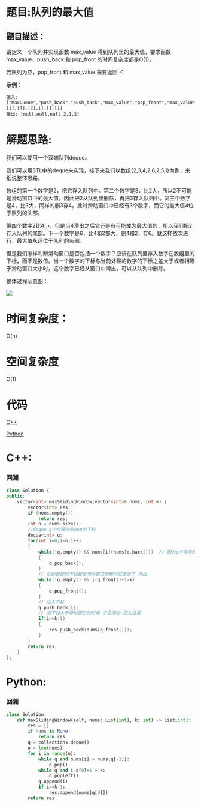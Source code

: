 # 题目:队列的最大值

## 题目描述：
请定义一个队列并实现函数 max_value 得到队列里的最大值，要求函数max_value、push_back 和 pop_front 的时间复杂度都是O(1)。

若队列为空，pop_front 和 max_value 需要返回 -1
  
  **示例：**
  ```
输入: 
["MaxQueue","push_back","push_back","max_value","pop_front","max_value"]
[[],[1],[2],[],[],[]]
输出: [null,null,null,2,1,2]
  ```
  
# 解题思路:
我们可以使用一个双端队列deque。

我们可以用STL中的deque来实现，接下来我们以数组{2,3,4,2,6,2,5,1}为例，来细说整体思路。

数组的第一个数字是2，把它存入队列中。第二个数字是3，比2大，所以2不可能是滑动窗口中的最大值，因此把2从队列里删除，再把3存入队列中。第三个数字是4，比3大，同样的删3存4。此时滑动窗口中已经有3个数字，而它的最大值4位于队列的头部。

第四个数字2比4小，但是当4滑出之后它还是有可能成为最大值的，所以我们把2存入队列的尾部。下一个数字是6，比4和2都大，删4和2，存6。就这样依次进行，最大值永远位于队列的头部。

但是我们怎样判断滑动窗口是否包括一个数字？应该在队列里存入数字在数组里的下标，而不是数值。当一个数字的下标与当前处理的数字的下标之差大于或者相等于滑动窗口大小时，这个数字已经从窗口中滑出，可以从队列中删除。

整体过程示意图：

![](https://cuijiahua.com/wp-content/uploads/2018/02/basis_64_2.png)

# 时间复杂度：
O(n)
# 空间复杂度
 O(1)
# 代码

[C++](./MaxQueue.cpp)

[Python](./MaxQueue.py)

# C++: 
###  回溯
```c++
class Solution {
public:
    vector<int> maxSlidingWindow(vector<int>& nums, int k) {
        vector<int> res;
        if (nums.empty())
            return res;
        int n = nums.size();
        //deque q中存储的是num的下标
        deque<int> q;
        for(int i=0;i<n;i++)
        {
            while(!q.empty() && nums[i]>nums[q.back()])  // 因为q中存的是下标，如果当前nums[i]更大，就从后面弹出队列中比num[i]小的元素
            {
                q.pop_back();
            }
            // 队列首部的下标超出滑动窗口范畴时就无效了 弹出
            while(!q.empty() && i-q.front()+1>k)
            {
                q.pop_front();
            }
            // 压入下标
            q.push_back(i);
            // 当下标大于滑动窗口的时候 才会滑动 压入结果
            if(i>=k-1)
            {
                res.push_back(nums[q.front()]);
            }
        }
        return res;
    }
};
```
# Python:
###  回溯
```python
class Solution:
    def maxSlidingWindow(self, nums: List[int], k: int) -> List[int]:
        res = []
        if nums is None:
            return res
        q = collections.deque()
        n = len(nums)
        for i in range(n):
            while q and nums[i] > nums[q[-1]]:
                q.pop()
            while q and i-q[0]+1 > k:
                q.popleft()
            q.append(i)
            if i>=k-1:
                res.append(nums[q[0]])
        return res
```



